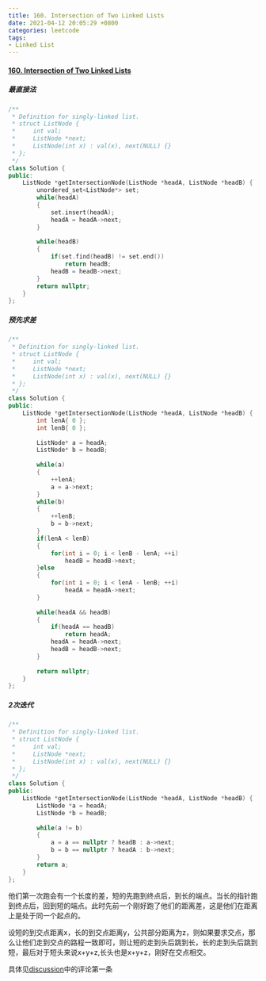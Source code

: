 ```yaml
---
title: 160. Intersection of Two Linked Lists
date: 2021-04-12 20:05:29 +0800
categories: leetcode
tags: 
- Linked List
---
```

#### [160. Intersection of Two Linked Lists](https://leetcode.com/problems/intersection-of-two-linked-lists/)

##### 最直接法
```c++
/**
 * Definition for singly-linked list.
 * struct ListNode {
 *     int val;
 *     ListNode *next;
 *     ListNode(int x) : val(x), next(NULL) {}
 * };
 */
class Solution {
public:
    ListNode *getIntersectionNode(ListNode *headA, ListNode *headB) {
        unordered_set<ListNode*> set;
        while(headA)
        {
            set.insert(headA);
            headA = headA->next;   
        }
        
        while(headB)
        {
            if(set.find(headB) != set.end())
                return headB;
            headB = headB->next;
        }
        return nullptr;
    }
};
```

##### 预先求差
```c++
/**
 * Definition for singly-linked list.
 * struct ListNode {
 *     int val;
 *     ListNode *next;
 *     ListNode(int x) : val(x), next(NULL) {}
 * };
 */
class Solution {
public:
    ListNode *getIntersectionNode(ListNode *headA, ListNode *headB) {
        int lenA{ 0 };
        int lenB{ 0 };
        
        ListNode* a = headA;
        ListNode* b = headB;
        
        while(a)
        {
            ++lenA;
            a = a->next;
        }
        while(b)
        {
            ++lenB;
            b = b->next;
        }
        if(lenA < lenB)
        {
            for(int i = 0; i < lenB - lenA; ++i)
                headB = headB->next;
        }else
        {
            for(int i = 0; i < lenA - lenB; ++i)
                headA = headA->next;
        }
        
        while(headA && headB)
        {
            if(headA == headB)
                return headA;
            headA = headA->next;
            headB = headB->next;
        }
        
        return nullptr;
    }
};
```

##### 2次迭代
```c++
/**
 * Definition for singly-linked list.
 * struct ListNode {
 *     int val;
 *     ListNode *next;
 *     ListNode(int x) : val(x), next(NULL) {}
 * };
 */
class Solution {
public:
    ListNode *getIntersectionNode(ListNode *headA, ListNode *headB) {
        ListNode *a = headA;
        ListNode *b = headB;
        
        while(a != b)
        {
            a = a == nullptr ? headB : a->next;
            b = b == nullptr ? headA : b->next;
        }
        return a;
    }
};
```

他们第一次跑会有一个长度的差，短的先跑到终点后，到长的端点。当长的指针跑到终点后，回到短的端点。此时先前一个刚好跑了他们的距离差，这是他们在距离上是处于同一个起点的。

设短的到交点距离x，长的到交点距离y，公共部分距离为z，则如果要求交点，那么让他们走到交点的路程一致即可，则让短的走到头后跳到长，长的走到头后跳到短，最后对于短头来说x+y+z,长头也是x+y+z，刚好在交点相交。

具体见[discussion](https://leetcode.com/problems/intersection-of-two-linked-lists/discuss/49785/Java-solution-without-knowing-the-difference-in-len!)中的评论第一条
